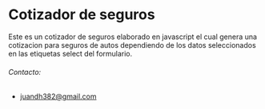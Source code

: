 # Cotizador de seguros
Este es un cotizador de seguros elaborado en javascript el cual genera una cotizacion para seguros de autos dependiendo de los datos seleccionados en las etiquetas select del formulario.

###### Contacto:
- juandh382@gmail.com
